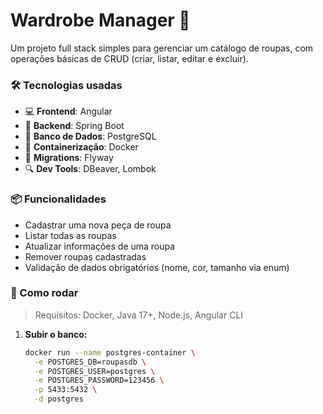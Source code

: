 # Wardrobe Manager 👕

Um projeto full stack simples para gerenciar um catálogo de roupas, com operações básicas de CRUD (criar, listar, editar e excluir). 

### 🛠️ Tecnologias usadas

- 💻 **Frontend**: Angular
- 🧠 **Backend**: Spring Boot
- 🐘 **Banco de Dados**: PostgreSQL
- 🐳 **Containerização**: Docker
- 🧬 **Migrations**: Flyway
- 🔍 **Dev Tools**: DBeaver, Lombok

### 📦 Funcionalidades

- Cadastrar uma nova peça de roupa
- Listar todas as roupas
- Atualizar informações de uma roupa
- Remover roupas cadastradas
- Validação de dados obrigatórios (nome, cor, tamanho via enum)

### 🚀 Como rodar

> Requisitos: Docker, Java 17+, Node.js, Angular CLI

1. **Subir o banco:**
   ```bash
   docker run --name postgres-container \
     -e POSTGRES_DB=roupasdb \
     -e POSTGRES_USER=postgres \
     -e POSTGRES_PASSWORD=123456 \
     -p 5433:5432 \
     -d postgres
